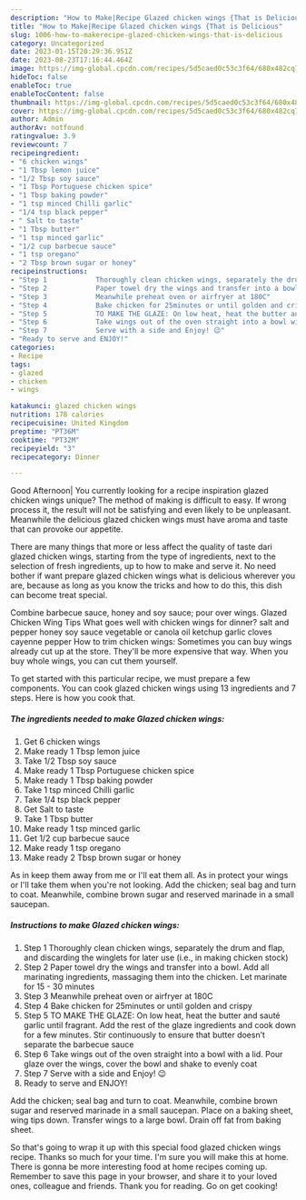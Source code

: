 ```yaml
---
description: "How to Make|Recipe Glazed chicken wings {That is Delicious"
title: "How to Make|Recipe Glazed chicken wings {That is Delicious"
slug: 1006-how-to-makerecipe-glazed-chicken-wings-that-is-delicious
category: Uncategorized
date: 2023-01-15T20:29:36.951Z
date: 2023-08-23T17:16:44.464Z
image: https://img-global.cpcdn.com/recipes/5d5caed0c53c3f64/680x482cq70/glazed-chicken-wings-recipe-main-photo.jpg
hideToc: false
enableToc: true
enableTocContent: false
thumbnail: https://img-global.cpcdn.com/recipes/5d5caed0c53c3f64/680x482cq70/glazed-chicken-wings-recipe-main-photo.jpg
cover: https://img-global.cpcdn.com/recipes/5d5caed0c53c3f64/680x482cq70/glazed-chicken-wings-recipe-main-photo.jpg
author: Admin
authorAv: notfound
ratingvalue: 3.9
reviewcount: 7
recipeingredient:
- "6 chicken wings"
- "1 Tbsp lemon juice"
- "1/2 Tbsp soy sauce"
- "1 Tbsp Portuguese chicken spice"
- "1 Tbsp baking powder"
- "1 tsp minced Chilli garlic"
- "1/4 tsp black pepper"
- " Salt to taste"
- "1 Tbsp butter"
- "1 tsp minced garlic"
- "1/2 cup barbecue sauce"
- "1 tsp oregano"
- "2 Tbsp brown sugar or honey"
recipeinstructions:
- "Step 1            Thoroughly clean chicken wings, separately the drum and flap, and discarding the winglets for later use (i.e., in making chicken stock)"
- "Step 2            Paper towel dry the wings and transfer into a bowl. Add all marinating ingredients, massaging them into the chicken. Let marinate for 15 - 30 minutes"
- "Step 3            Meanwhile preheat oven or airfryer at 180C"
- "Step 4            Bake chicken for 25minutes or until golden and crispy"
- "Step 5            TO MAKE THE GLAZE: On low heat, heat the butter and sauté garlic until fragrant. Add the rest of the glaze ingredients and cook down for a few minutes. Stir continuously to ensure that butter doesn’t separate the barbecue sauce"
- "Step 6            Take wings out of the oven straight into a bowl with a lid. Pour glaze over the wings, cover the bowl and shake to evenly coat"
- "Step 7            Serve with a side and Enjoy! 😉"
- "Ready to serve and ENJOY!"
categories:
- Recipe
tags:
- glazed
- chicken
- wings

katakunci: glazed chicken wings 
nutrition: 178 calories
recipecuisine: United Kingdom
preptime: "PT36M"
cooktime: "PT32M"
recipeyield: "3"
recipecategory: Dinner

---
```



Good Afternoon| You currently looking for a recipe inspiration glazed chicken wings unique? The method of making is difficult to easy. If wrong process it, the result will not be satisfying and even likely to be unpleasant. Meanwhile the delicious glazed chicken wings must have aroma and taste that can provoke our appetite.






There are many things that more or less affect the quality of taste dari glazed chicken wings, starting from the type of ingredients, next to the selection of fresh ingredients, up to how to make and serve it. No need bother if want prepare glazed chicken wings what is delicious wherever you are, because as long as you know the tricks and how to do this, this dish can become treat  special.


Combine barbecue sauce, honey and soy sauce; pour over wings. Glazed Chicken Wing Tips What goes well with chicken wings for dinner? salt and pepper honey soy sauce vegetable or canola oil ketchup garlic cloves cayenne pepper How to trim chicken wings: Sometimes you can buy wings already cut up at the store. They&#39;ll be more expensive that way. When you buy whole wings, you can cut them yourself.


To get started with this particular recipe, we must prepare a few components. You can cook glazed chicken wings using 13 ingredients and 7 steps. Here is how you cook that.

<!--inarticleads1-->

##### The ingredients needed to make Glazed chicken wings:

1. Get 6 chicken wings
1. Make ready 1 Tbsp lemon juice
1. Take 1/2 Tbsp soy sauce
1. Make ready 1 Tbsp Portuguese chicken spice
1. Make ready 1 Tbsp baking powder
1. Take 1 tsp minced Chilli garlic
1. Take 1/4 tsp black pepper
1. Get  Salt to taste
1. Take 1 Tbsp butter
1. Make ready 1 tsp minced garlic
1. Get 1/2 cup barbecue sauce
1. Make ready 1 tsp oregano
1. Make ready 2 Tbsp brown sugar or honey


As in keep them away from me or I&#39;ll eat them all. As in protect your wings or I&#39;ll take them when you&#39;re not looking. Add the chicken; seal bag and turn to coat. Meanwhile, combine brown sugar and reserved marinade in a small saucepan. 

<!--inarticleads2-->

##### Instructions to make Glazed chicken wings:

1. Step 1            Thoroughly clean chicken wings, separately the drum and flap, and discarding the winglets for later use (i.e., in making chicken stock)
1. Step 2            Paper towel dry the wings and transfer into a bowl. Add all marinating ingredients, massaging them into the chicken. Let marinate for 15 - 30 minutes
1. Step 3            Meanwhile preheat oven or airfryer at 180C
1. Step 4            Bake chicken for 25minutes or until golden and crispy
1. Step 5            TO MAKE THE GLAZE: On low heat, heat the butter and sauté garlic until fragrant. Add the rest of the glaze ingredients and cook down for a few minutes. Stir continuously to ensure that butter doesn’t separate the barbecue sauce
1. Step 6            Take wings out of the oven straight into a bowl with a lid. Pour glaze over the wings, cover the bowl and shake to evenly coat
1. Step 7            Serve with a side and Enjoy! 😉
1. Ready to serve and ENJOY!

Add the chicken; seal bag and turn to coat. Meanwhile, combine brown sugar and reserved marinade in a small saucepan. Place on a baking sheet, wing tips down. Transfer wings to a large bowl. Drain off fat from baking sheet. 

So that's going to wrap it up with this special food glazed chicken wings recipe. Thanks so much for your time. I'm sure you will make this at home. There is gonna be more interesting food at home recipes coming up. Remember to save this page in your browser, and share it to your loved ones, colleague and friends. Thank you for reading. Go on get cooking!
